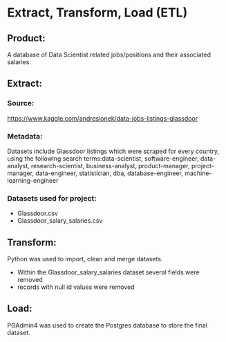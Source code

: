# Extract, Transform, Load (ETL)

## Product:
A database of Data Scientist related jobs/positions and their associated salaries.

## Extract:

### Source: 
https://www.kaggle.com/andresionek/data-jobs-listings-glassdoor

### Metadata:
Datasets include Glassdoor listings which were scraped for every country, using the following search terms:data-scientist, software-engineer, data-analyst, research-scientist, business-analyst, product-manager, project-manager, data-engineer, statistician, dba, database-engineer, machine-learning-engineer

### Datasets used for project:
* Glassdoor.csv 
* Glassdoor_salary_salaries.csv

## Transform:
Python was used to import, clean and merge datasets.
*	Within the Glassdoor_salary_salaries dataset several fields were removed
*	records with null id values were removed

## Load:
PGAdmin4 was used to create the Postgres database to store the final dataset. 
